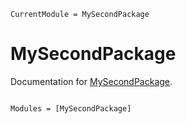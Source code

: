```@meta
CurrentModule = MySecondPackage
```

# MySecondPackage

Documentation for [MySecondPackage](https://github.com/timurUyu/MySecondPackage.jl).

```@index
```

```@autodocs
Modules = [MySecondPackage]
```
